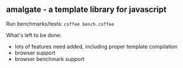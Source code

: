 amalgate - a template library for javascript
--------------------------------------------

Run benchmarks/tests: `coffee bench.coffee`

What's left to be done:

- lots of features need added, including proper template compilation
- browser support
- browser benchmark support
